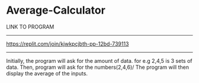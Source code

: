 # Average-Calculator
LINK TO PROGRAM
***********************
https://replit.com/join/kjwkpcjbth-pp-12bd-739113
**************************************************

Initially, the program will ask for the amount of data. for e.g 2,4,5 is 3 sets of data.
Then, program will ask for the numbers(2,4,6)/
The program will then display the average of the inputs.
